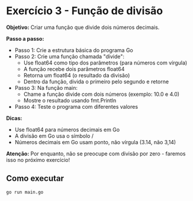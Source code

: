 # Exercício 3 - Função de divisão

**Objetivo:** Criar uma função que divide dois números decimais.

**Passo a passo:**
- Passo 1: Crie a estrutura básica do programa Go
- Passo 2: Crie uma função chamada "divide":
  - Use float64 como tipo dos parâmetros (para números com vírgula)
  - A função recebe dois parâmetros float64
  - Retorna um float64 (o resultado da divisão)
  - Dentro da função, divida o primeiro pelo segundo e retorne
- Passo 3: Na função main:
  - Chame a função divide com dois números (exemplo: 10.0 e 4.0)
  - Mostre o resultado usando fmt.Println
- Passo 4: Teste o programa com diferentes valores

**Dicas:**
- Use float64 para números decimais em Go
- A divisão em Go usa o símbolo /
- Números decimais em Go usam ponto, não vírgula (3.14, não 3,14)

**Atenção:** Por enquanto, não se preocupe com divisão por zero - faremos isso no próximo exercício!

## Como executar

```bash
go run main.go
```